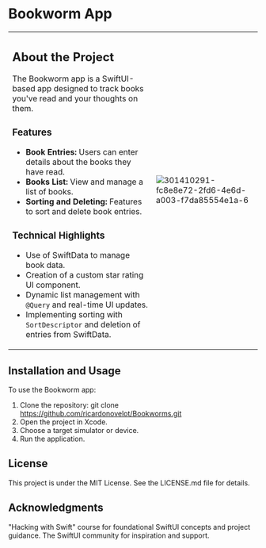 # Bookworm App

<table>
<tr>
<td>

## About the Project

The Bookworm app is a SwiftUI-based app designed to track books you've read and your thoughts on them.

### Features

- **Book Entries:** Users can enter details about the books they have read.
- **Books List:** View and manage a list of books.
- **Sorting and Deleting:** Features to sort and delete book entries.

### Technical Highlights

- Use of SwiftData to manage book data.
- Creation of a custom star rating UI component.
- Dynamic list management with `@Query` and real-time UI updates.
- Implementing sorting with `SortDescriptor` and deletion of entries from SwiftData.

</td>
<td>

![301410291-fc8e8e72-2fd6-4e6d-a003-f7da85554e1a-6](https://github.com/paulhudson/Bookworm-SwiftUIDay16Challenge/assets/84286086/7b4451be-9299-4608-8ffa-0040981a5dc7)

</td>
</tr>
</table>

## Installation and Usage

To use the Bookworm app:

1. Clone the repository: git clone https://github.com/ricardonovelot/Bookworms.git
2. Open the project in Xcode.
3. Choose a target simulator or device.
4. Run the application.

## License

This project is under the MIT License. See the LICENSE.md file for details.

## Acknowledgments

"Hacking with Swift" course for foundational SwiftUI concepts and project guidance.
The SwiftUI community for inspiration and support.
